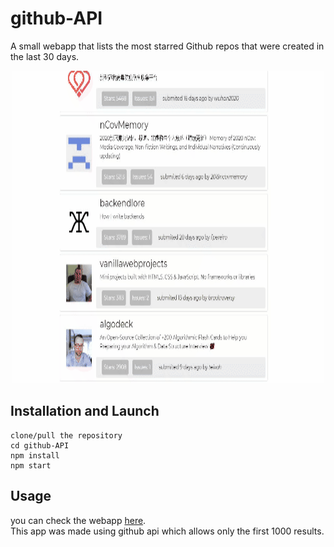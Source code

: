 # github-API
A small webapp that lists the most starred Github repos that were created in the last 30 days. 

<p align="center">
    <a href="https://featured-repositories.herokuapp.com/" target="_blank">
        <img src="API.gif" width="500" height="500" />
    </a>
</p>


## Installation and Launch
	clone/pull the repository
	cd github-API
	npm install
    npm start

## Usage 
you can check the webapp <a href="https://featured-repositories.herokuapp.com/" target="_blank">here</a>.<br />
This app was made using github api which allows only the first 1000 results.





